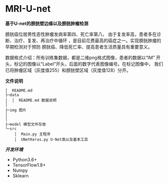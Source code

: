 # MRI-U-net

**基于U-net的膀胱壁边缘以及膀胱肿瘤检测**


膀胱癌位居男性恶性肿瘤发病率第四、死亡率第八，
由于复发率高，患者多在诊断、治疗、复发、再治疗中循环
，是目前花费最高的癌症之一。实现膀胱肿瘤的早期检测对于预防
膀胱癌、降低死亡率、提高患者生活质量具有重要意义。

数据格式介绍：所有训练集数据，都是二维png格式图像，患者的数据以“IM”
开头，标记的图像以“Label”开头，后面的数字代表图像编号。在标记图像中，
我们已将肿瘤区域（灰度值255）和膀胱壁区域（灰度值128）分开。

**文件说明**

    │  README.md
    ├─data
    │  │  README.md 数据说明
    │
    ├─img 图片
    │
    │
    ├─model 模型文件存放
    └─src
        │  Main.py 主程序
        │  UNetKeras.py U-Net类以及基本工具



**_开发环境_**

- Python3.6+
- TensorFlow1.8+
- Numpy
- Sklearn
